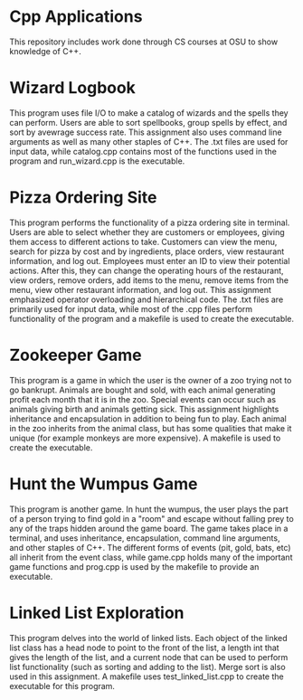 # Cpp Applications
This repository includes work done through CS courses at OSU to show knowledge of C++.

# Wizard Logbook
This program uses file I/O to make a catalog of wizards and the spells they can perform. Users are able to sort spellbooks, group spells by effect, and sort by avewrage success rate. This assignment also uses command line arguments as well as many other staples of C++. The .txt files are used for input data, while catalog.cpp contains most of the functions used in the program and run_wizard.cpp is the executable. 

# Pizza Ordering Site
This program performs the functionality of a pizza ordering site in terminal. Users are able to select whether they are customers or employees, giving them access to different actions to take. Customers can view the menu, search for pizza by cost and by ingredients, place orders, view restaurant information, and log out. Employees must enter an ID to view their potential actions. After this, they can change the operating hours of the restaurant, view orders, remove orders, add items to the menu, remove items from the menu, view other restaurant information, and log out. This assignment emphasized operator overloading and hierarchical code. The .txt files are primarily used for input data, while most of the .cpp files perform functionality of the program and a makefile is used to create the executable.

# Zookeeper Game
This program is a game in which the user is the owner of a zoo trying not to go bankrupt. Animals are bought and sold, with each animal generating profit each month that it is in the zoo. Special events can occur such as animals giving birth and animals getting sick. This assignment highlights inheritance and encapsulation in addition to being fun to play. Each animal in the zoo inherits from the animal class, but has some qualities that make it unique (for example monkeys are more expensive). A makefile is used to create the executable.

# Hunt the Wumpus Game
This program is another game. In hunt the wumpus, the user plays the part of a person trying to find gold in a "room" and escape without falling prey to any of the traps hidden around the game board. The game takes place in a terminal, and uses inheritance, encapsulation, command line arguments, and other staples of C++. The different forms of events (pit, gold, bats, etc) all inherit from the event class, while game.cpp holds many of the important game functions and prog.cpp is used by the makefile to provide an executable.

# Linked List Exploration
This program delves into the world of linked lists. Each object of the linked list class has a head node to point to the front of the list, a length int that gives the length of the list, and a current node that can be used to perform list functionality (such as sorting and adding to the list). Merge sort is also used in this assignment. A makefile uses test_linked_list.cpp to create the executable for this program.
